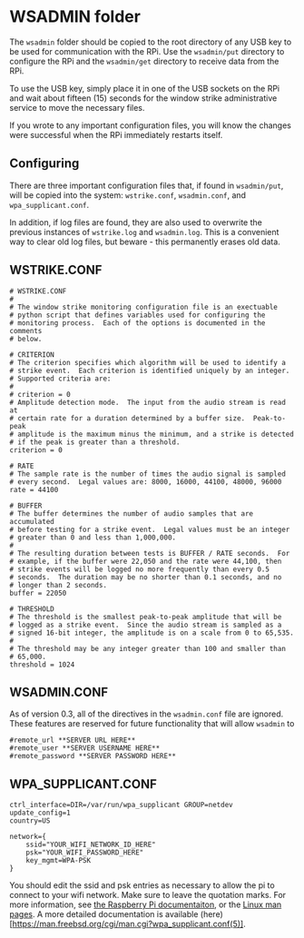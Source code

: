# WSADMIN folder

The `wsadmin` folder should be copied to the root directory of any USB
key to be used for communication with the RPi.  Use the `wsadmin/put`
directory to configure the RPi and the `wsadmin/get` directory to 
receive data from the RPi.

To use the USB key, simply place it in one of the USB sockets on the RPi
and wait about fifteen (15) seconds for the window strike administrative
service to move the necessary files.

If you wrote to any important configuration files, you will know the 
changes were successful when the RPi immediately restarts itself.

## Configuring

There are three important configuration files that, if found in 
`wsadmin/put`, will be copied into the system: `wstrike.conf`, 
`wsadmin.conf`, and `wpa_supplicant.conf`.

In addition, if log files are found, they are also used to overwrite the
previous instances of `wstrike.log` and `wsadmin.log`.  This is a 
convenient way to clear old log files, but beware - this permanently 
erases old data.

## WSTRIKE.CONF
```
# WSTRIKE.CONF
#
# The window strike monitoring configuration file is an exectuable 
# python script that defines variables used for configuring the 
# monitoring process.  Each of the options is documented in the comments
# below.

# CRITERION
# The criterion specifies which algorithm will be used to identify a 
# strike event.  Each criterion is identified uniquely by an integer.
# Supported criteria are:
#
# criterion = 0
# Amplitude detection mode.  The input from the audio stream is read at
# certain rate for a duration determined by a buffer size.  Peak-to-peak
# amplitude is the maximum minus the minimum, and a strike is detected
# if the peak is greater than a threshold.
criterion = 0

# RATE
# The sample rate is the number of times the audio signal is sampled 
# every second.  Legal values are: 8000, 16000, 44100, 48000, 96000
rate = 44100

# BUFFER
# The buffer determines the number of audio samples that are accumulated
# before testing for a strike event.  Legal values must be an integer 
# greater than 0 and less than 1,000,000.
#
# The resulting duration between tests is BUFFER / RATE seconds.  For 
# example, if the buffer were 22,050 and the rate were 44,100, then 
# strike events will be logged no more frequently than every 0.5 
# seconds.  The duration may be no shorter than 0.1 seconds, and no 
# longer than 2 seconds.
buffer = 22050

# THRESHOLD
# The threshold is the smallest peak-to-peak amplitude that will be 
# logged as a strike event.  Since the audio stream is sampled as a 
# signed 16-bit integer, the amplitude is on a scale from 0 to 65,535.
# 
# The threshold may be any integer greater than 100 and smaller than 
# 65,000.
threshold = 1024
```

## WSADMIN.CONF

As of version 0.3, all of the directives in the `wsadmin.conf` file are ignored.  These features are reserved for future functionality that will allow `wsadmin` to 
```
#remote_url **SERVER URL HERE**
#remote_user **SERVER USERNAME HERE**
#remote_password **SERVER PASSWORD HERE**
```

## WPA_SUPPLICANT.CONF
```
ctrl_interface=DIR=/var/run/wpa_supplicant GROUP=netdev
update_config=1
country=US

network={
	ssid="YOUR_WIFI_NETWORK_ID_HERE"
	psk="YOUR_WIFI_PASSWORD_HERE"
	key_mgmt=WPA-PSK
}
```

You should edit the ssid and psk entries as necessary to allow the pi to
connect to your wifi network.  Make sure to leave the quotation marks.
For more information, see [the Raspberry Pi documentaiton](https://www.raspberrypi.com/documentation/computers/configuration.html#using-the-command-line),
or the [Linux man pages](https://linux.die.net/man/5/wpa_supplicant.conf).
A more detailed documentation is available (here)[https://man.freebsd.org/cgi/man.cgi?wpa_supplicant.conf(5)].
